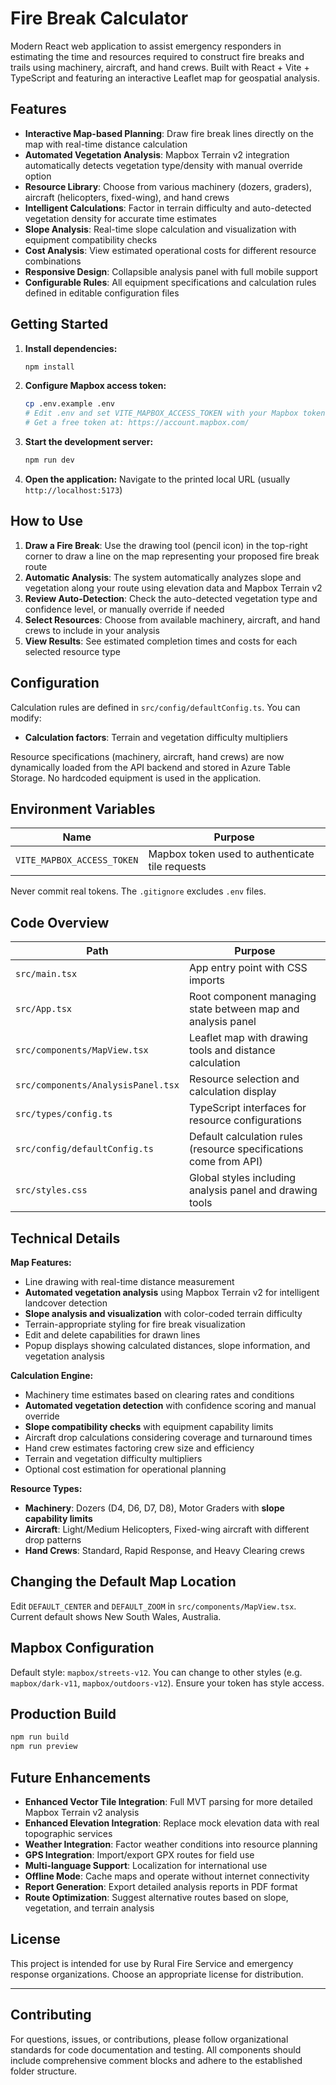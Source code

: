 # Fire Break Calculator

Modern React web application to assist emergency responders in estimating the time and resources required to construct fire breaks and trails using machinery, aircraft, and hand crews. Built with React + Vite + TypeScript and featuring an interactive Leaflet map for geospatial analysis.

## Features

- **Interactive Map-based Planning**: Draw fire break lines directly on the map with real-time distance calculation
- **Automated Vegetation Analysis**: Mapbox Terrain v2 integration automatically detects vegetation type/density with manual override option
- **Resource Library**: Choose from various machinery (dozers, graders), aircraft (helicopters, fixed-wing), and hand crews
- **Intelligent Calculations**: Factor in terrain difficulty and auto-detected vegetation density for accurate time estimates
- **Slope Analysis**: Real-time slope calculation and visualization with equipment compatibility checks
- **Cost Analysis**: View estimated operational costs for different resource combinations
- **Responsive Design**: Collapsible analysis panel with full mobile support
- **Configurable Rules**: All equipment specifications and calculation rules defined in editable configuration files

## Getting Started

1. **Install dependencies:**
   ```bash
   npm install
   ```

2. **Configure Mapbox access token:**
   ```bash
   cp .env.example .env
   # Edit .env and set VITE_MAPBOX_ACCESS_TOKEN with your Mapbox token
   # Get a free token at: https://account.mapbox.com/
   ```

3. **Start the development server:**
   ```bash
   npm run dev
   ```

4. **Open the application:**
   Navigate to the printed local URL (usually `http://localhost:5173`)

## How to Use

1. **Draw a Fire Break**: Use the drawing tool (pencil icon) in the top-right corner to draw a line on the map representing your proposed fire break route
2. **Automatic Analysis**: The system automatically analyzes slope and vegetation along your route using elevation data and Mapbox Terrain v2
3. **Review Auto-Detection**: Check the auto-detected vegetation type and confidence level, or manually override if needed
4. **Select Resources**: Choose from available machinery, aircraft, and hand crews to include in your analysis
5. **View Results**: See estimated completion times and costs for each selected resource type

## Configuration

Calculation rules are defined in `src/config/defaultConfig.ts`. You can modify:
- **Calculation factors**: Terrain and vegetation difficulty multipliers

Resource specifications (machinery, aircraft, hand crews) are now dynamically loaded from the API backend and stored in Azure Table Storage. No hardcoded equipment is used in the application.

## Environment Variables

| Name | Purpose |
|------|---------|
| `VITE_MAPBOX_ACCESS_TOKEN` | Mapbox token used to authenticate tile requests |

Never commit real tokens. The `.gitignore` excludes `.env` files.

## Code Overview

| Path | Purpose |
|------|---------|
| `src/main.tsx` | App entry point with CSS imports |
| `src/App.tsx` | Root component managing state between map and analysis panel |
| `src/components/MapView.tsx` | Leaflet map with drawing tools and distance calculation |
| `src/components/AnalysisPanel.tsx` | Resource selection and calculation display |
| `src/types/config.ts` | TypeScript interfaces for resource configurations |
| `src/config/defaultConfig.ts` | Default calculation rules (resource specifications come from API) |
| `src/styles.css` | Global styles including analysis panel and drawing tools |

## Technical Details

**Map Features:**
- Line drawing with real-time distance measurement
- **Automated vegetation analysis** using Mapbox Terrain v2 for intelligent landcover detection
- **Slope analysis and visualization** with color-coded terrain difficulty
- Terrain-appropriate styling for fire break visualization
- Edit and delete capabilities for drawn lines
- Popup displays showing calculated distances, slope information, and vegetation analysis

**Calculation Engine:**
- Machinery time estimates based on clearing rates and conditions
- **Automated vegetation detection** with confidence scoring and manual override
- **Slope compatibility checks** with equipment capability limits
- Aircraft drop calculations considering coverage and turnaround times
- Hand crew estimates factoring crew size and efficiency
- Terrain and vegetation difficulty multipliers
- Optional cost estimation for operational planning

**Resource Types:**
- **Machinery**: Dozers (D4, D6, D7, D8), Motor Graders with **slope capability limits**
- **Aircraft**: Light/Medium Helicopters, Fixed-wing aircraft with different drop patterns
- **Hand Crews**: Standard, Rapid Response, and Heavy Clearing crews

## Changing the Default Map Location

Edit `DEFAULT_CENTER` and `DEFAULT_ZOOM` in `src/components/MapView.tsx`. Current default shows New South Wales, Australia.

## Mapbox Configuration

Default style: `mapbox/streets-v12`. You can change to other styles (e.g. `mapbox/dark-v11`, `mapbox/outdoors-v12`). Ensure your token has style access.

## Production Build

```bash
npm run build
npm run preview
```

## Future Enhancements

- **Enhanced Vector Tile Integration**: Full MVT parsing for more detailed Mapbox Terrain v2 analysis
- **Enhanced Elevation Integration**: Replace mock elevation data with real topographic services
- **Weather Integration**: Factor weather conditions into resource planning
- **GPS Integration**: Import/export GPX routes for field use
- **Multi-language Support**: Localization for international use
- **Offline Mode**: Cache maps and operate without internet connectivity
- **Report Generation**: Export detailed analysis reports in PDF format
- **Route Optimization**: Suggest alternative routes based on slope, vegetation, and terrain analysis

## License

This project is intended for use by Rural Fire Service and emergency response organizations. Choose an appropriate license for distribution.

---

## Contributing

For questions, issues, or contributions, please follow organizational standards for code documentation and testing. All components should include comprehensive comment blocks and adhere to the established folder structure.
